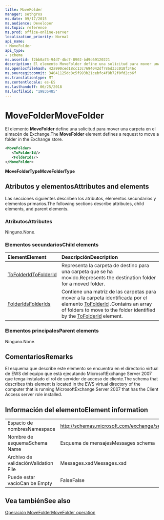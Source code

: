 ```yaml
---
title: MoveFolder
manager: sethgros
ms.date: 09/17/2015
ms.audience: Developer
ms.topic: reference
ms.prod: office-online-server
localization_priority: Normal
api_name:
- MoveFolder
api_type:
- schema
ms.assetid: f2bb0a73-94d7-4bc7-8902-bd9c69120221
description: El elemento MoveFolder define una solicitud para mover una carpeta en el almacén de Exchange.
ms.openlocfilehash: 42a990ced18cc13c7694042df786d33c018f346c
ms.sourcegitcommit: 34041125dc8c5f993b21cebfc4f8b72f0fd2cb6f
ms.translationtype: MT
ms.contentlocale: es-ES
ms.lasthandoff: 06/25/2018
ms.locfileid: "19836485"
---
```

# <a name="movefolder"></a><span data-ttu-id="f05ba-103">MoveFolder</span><span class="sxs-lookup"><span data-stu-id="f05ba-103">MoveFolder</span></span>

<span data-ttu-id="f05ba-104">El elemento **MoveFolder** define una solicitud para mover una carpeta en el almacén de Exchange.</span><span class="sxs-lookup"><span data-stu-id="f05ba-104">The **MoveFolder** element defines a request to move a folder in the Exchange store.</span></span> 
  
```xml
<MoveFolder>
   <ToFolderId/>
   <FolderIds/>
</MoveFolder>
```

 <span data-ttu-id="f05ba-105">**MoveFolderType**</span><span class="sxs-lookup"><span data-stu-id="f05ba-105">**MoveFolderType**</span></span>
## <a name="attributes-and-elements"></a><span data-ttu-id="f05ba-106">Atributos y elementos</span><span class="sxs-lookup"><span data-stu-id="f05ba-106">Attributes and elements</span></span>

<span data-ttu-id="f05ba-107">Las secciones siguientes describen los atributos, elementos secundarios y elementos primarios.</span><span class="sxs-lookup"><span data-stu-id="f05ba-107">The following sections describe attributes, child elements, and parent elements.</span></span>
  
### <a name="attributes"></a><span data-ttu-id="f05ba-108">Atributos</span><span class="sxs-lookup"><span data-stu-id="f05ba-108">Attributes</span></span>

<span data-ttu-id="f05ba-109">Ninguno.</span><span class="sxs-lookup"><span data-stu-id="f05ba-109">None.</span></span>
  
### <a name="child-elements"></a><span data-ttu-id="f05ba-110">Elementos secundarios</span><span class="sxs-lookup"><span data-stu-id="f05ba-110">Child elements</span></span>

|<span data-ttu-id="f05ba-111">**Element**</span><span class="sxs-lookup"><span data-stu-id="f05ba-111">**Element**</span></span>|<span data-ttu-id="f05ba-112">**Descripción**</span><span class="sxs-lookup"><span data-stu-id="f05ba-112">**Description**</span></span>|
|:-----|:-----|
|[<span data-ttu-id="f05ba-113">ToFolderId</span><span class="sxs-lookup"><span data-stu-id="f05ba-113">ToFolderId</span></span>](tofolderid.md) <br/> |<span data-ttu-id="f05ba-114">Representa la carpeta de destino para una carpeta que se ha movido.</span><span class="sxs-lookup"><span data-stu-id="f05ba-114">Represents the destination folder for a moved folder.</span></span>  <br/> |
|[<span data-ttu-id="f05ba-115">FolderIds</span><span class="sxs-lookup"><span data-stu-id="f05ba-115">FolderIds</span></span>](folderids.md) <br/> |<span data-ttu-id="f05ba-116">Contiene una matriz de las carpetas para mover a la carpeta identificada por el elemento [ToFolderId](tofolderid.md) .</span><span class="sxs-lookup"><span data-stu-id="f05ba-116">Contains an array of folders to move to the folder identified by the [ToFolderId](tofolderid.md) element.</span></span>  <br/> |
   
### <a name="parent-elements"></a><span data-ttu-id="f05ba-117">Elementos principales</span><span class="sxs-lookup"><span data-stu-id="f05ba-117">Parent elements</span></span>

<span data-ttu-id="f05ba-118">Ninguno.</span><span class="sxs-lookup"><span data-stu-id="f05ba-118">None.</span></span>
  
## <a name="remarks"></a><span data-ttu-id="f05ba-119">Comentarios</span><span class="sxs-lookup"><span data-stu-id="f05ba-119">Remarks</span></span>

<span data-ttu-id="f05ba-120">El esquema que describe este elemento se encuentra en el directorio virtual de EWS del equipo que está ejecutando MicrosoftExchange Server 2007 que tenga instalado el rol de servidor de acceso de cliente.</span><span class="sxs-lookup"><span data-stu-id="f05ba-120">The schema that describes this element is located in the EWS virtual directory of the computer that is running MicrosoftExchange Server 2007 that has the Client Access server role installed.</span></span>
  
## <a name="element-information"></a><span data-ttu-id="f05ba-121">Información del elemento</span><span class="sxs-lookup"><span data-stu-id="f05ba-121">Element information</span></span>

|||
|:-----|:-----|
|<span data-ttu-id="f05ba-122">Espacio de nombres</span><span class="sxs-lookup"><span data-stu-id="f05ba-122">Namespace</span></span>  <br/> |http://schemas.microsoft.com/exchange/services/2006/messages  <br/> |
|<span data-ttu-id="f05ba-123">Nombre de esquema</span><span class="sxs-lookup"><span data-stu-id="f05ba-123">Schema Name</span></span>  <br/> |<span data-ttu-id="f05ba-124">Esquema de mensajes</span><span class="sxs-lookup"><span data-stu-id="f05ba-124">Messages schema</span></span>  <br/> |
|<span data-ttu-id="f05ba-125">Archivo de validación</span><span class="sxs-lookup"><span data-stu-id="f05ba-125">Validation File</span></span>  <br/> |<span data-ttu-id="f05ba-126">Messages.xsd</span><span class="sxs-lookup"><span data-stu-id="f05ba-126">Messages.xsd</span></span>  <br/> |
|<span data-ttu-id="f05ba-127">Puede estar vacío</span><span class="sxs-lookup"><span data-stu-id="f05ba-127">Can be Empty</span></span>  <br/> |<span data-ttu-id="f05ba-128">False</span><span class="sxs-lookup"><span data-stu-id="f05ba-128">False</span></span>  <br/> |
   
## <a name="see-also"></a><span data-ttu-id="f05ba-129">Vea también</span><span class="sxs-lookup"><span data-stu-id="f05ba-129">See also</span></span>



[<span data-ttu-id="f05ba-130">Operación MoveFolder</span><span class="sxs-lookup"><span data-stu-id="f05ba-130">MoveFolder operation</span></span>](movefolder-operation.md)

